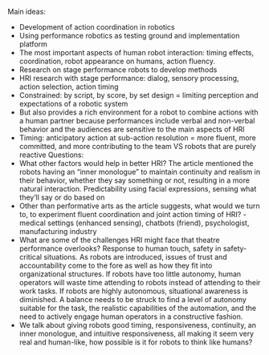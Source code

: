 Main ideas: 
-	Development of action coordination in robotics
-	Using performance robotics as testing ground and implementation platform 
-	The most important aspects of human robot interaction: timing effects, coordination, robot appearance on humans, action fluency. 
-	Research on stage performance robots to develop methods
-	HRI research with stage performance: dialog, sensory processing, action selection, action timing 
-	Constrained: by script, by score, by set design = limiting perception and expectations of a robotic system
-	But also provides a rich environment for a robot to combine actions with a human partner because performances include verbal and non-verbal behavior and the audiences are sensitive to the main aspects of HRI
-	Timing: anticipatory action at sub-action resolution = more fluent, more committed, and more contributing to the team VS robots that are purely reactive
Questions: 
-	What other factors would help in better HRI? The article mentioned the robots having an “inner monologue” to maintain continuity and realism in their behavior, whether they say something or not, resulting in a more natural interaction. Predictability using facial expressions, sensing what they’ll say or do based on 
-	Other than performative arts as the article suggests, what would we turn to, to experiment fluent coordination and joint action timing of HRI? -medical settings (enhanced sensing), chatbots (friend), psychologist, manufacturing industry
-	What are some of the challenges HRI might face that theatre performance overlooks? Response to human touch, safety in safety-critical situations. As robots are introduced, issues of trust and accountability come to the fore as well as how they fit into organizational structures. If robots have too little autonomy, human operators will waste time attending to robots instead of attending to their work tasks. If robots are highly autonomous, situational awareness is diminished. A balance needs to be struck to find a level of autonomy suitable for the task, the realistic capabilities of the automation, and the need to actively engage human operators in a constructive fashion. 
-	We talk about giving robots good timing, responsiveness, continuity, an inner monologue, and intuitive responsiveness, all making it seem very real and human-like, how possible is it for robots to think like humans? 
